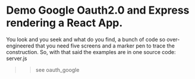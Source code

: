 
# Demo Google Oauth2.0 and Express rendering a React App.

You look and you seek and what do you find, a bunch of code so over-engineered that you need five screens and a marker pen to trace the construction.
So, with that said the examples are in one source code: server.js 


>> see oauth_google

